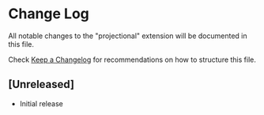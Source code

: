 # Change Log

All notable changes to the "projectional" extension will be documented in this file.

Check [Keep a Changelog](http://keepachangelog.com/) for recommendations on how to structure this file.

## [Unreleased]

- Initial release